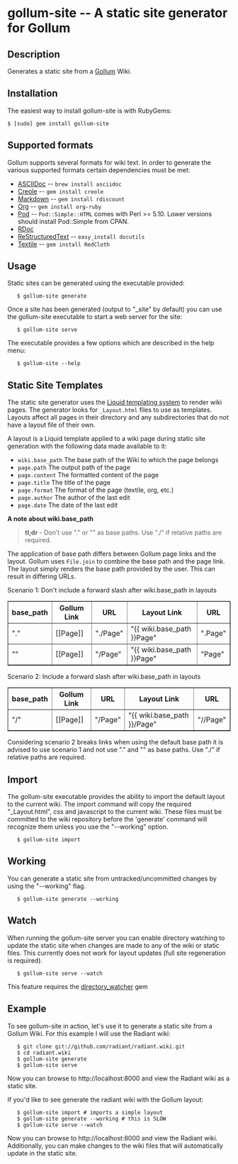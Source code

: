 gollum-site -- A static site generator for Gollum
=================================================

## Description

Generates a static site from a [Gollum](http://github.com/github/gollum) Wiki.

## Installation

The easiest way to install gollum-site is with RubyGems:

	$ [sudo] gem install gollum-site

## Supported formats

Gollum supports several formats for wiki text. In order to generate the various
supported formats certain dependencies must be met:

* [ASCIIDoc](http://www.methods.co.nz/asciidoc/) -- `brew install asciidoc`
* [Creole](http://wikicreole.org/) -- `gem install creole`
* [Markdown](http://daringfireball.net/projects/markdown/) -- `gem install rdiscount`
* [Org](http://orgmode.org/) -- `gem install org-ruby`
* [Pod](http://search.cpan.org/dist/perl/pod/perlpod.pod) -- `Pod::Simple::HTML` comes with Perl >= 5.10. Lower versions should install Pod::Simple from CPAN.
* [RDoc](http://rdoc.sourceforge.net/)
* [ReStructuredText](http://docutils.sourceforge.net/rst.html) -- `easy_install docutils`
* [Textile](http://www.textism.com/tools/textile/) -- `gem install RedCloth`

## Usage

Static sites can be generated using the executable provided:

       $ gollum-site generate

Once a site has been generated (output to "_site" by default) you can use the
gollum-site executable to start a web server for the site:

       $ gollum-site serve

The executable provides a few options which are described in the help menu:

       $ gollum-site --help

## Static Site Templates

The static site generator uses the
[Liquid templating system](http://github.com/tobi/liquid/wiki) to render wiki
pages. The generator looks for `_Layout.html` files to use as templates. Layouts
affect all pages in their directory and any subdirectories that do not have a
layout file of their own.

A layout is a Liquid template applied to a wiki page during static site
generation with the following data made available to it:

* `wiki.base_path`       The base path of the Wiki to which the page belongs
* `page.path`            The output path of the page
* `page.content`         The formatted content of the page
* `page.title`           The title of the page
* `page.format`          The format of the page (textile, org, etc.)
* `page.author`          The author of the last edit
* `page.date`            The date of the last edit

**A note about wiki.base_path**

> **tl;dr** - Don't use "." or "" as base paths. Use "./" if relative paths are required.

The application of base path differs between Gollum page links and the layout.
Gollum uses `File.join` to combine the base path and the page link. The layout simply
renders the base path provided by the user. This can result in differing URLs.

Scenario 1: Don't include a forward slash after wiki.base_path in layouts

<table border="1" cellspacing="0" cellpadding="10">
<thead>
<tr>
<th>base_path</th>
<th>Gollum Link</th>
<th>URL</th>
<th>Layout Link</th>
<th>URL</th>
</tr>
</thead>
<tbody>
<tr>
<td>"."</td>
<td>[[Page]]</td>
<td>"./Page"</td>
<td>"{{ wiki.base_path }}Page"</td>
<td>".Page"</td>
</tr>
<tr>
<td>""</td>
<td>[[Page]]</td>
<td>"/Page"</td>
<td>"{{ wiki.base_path }}Page"</td>
<td>"Page"</td>
</tr>
</tbody>
</table>

Scenario 2: Include a forward slash after wiki.base_path in layouts


<table border="1" cellspacing="0" cellpadding="10">
<thead>
<tr>
<th>base_path</th>
<th>Gollum Link</th>
<th>URL</th>
<th>Layout Link</th>
<th>URL</th>
</tr>
</thead>
<tbody>
<tr>
<td>"/"</td>
<td>[[Page]]</td>
<td>"/Page"</td>
<td>"{{ wiki.base_path }}/Page"</td>
<td>"//Page"</td>
</tr>
</tbody>
</table>

Considering scenario 2 breaks links when using the default base path it is advised
to use scenario 1 and not use "." and "" as base paths. Use "./" if relative paths
are required.

## Import

The gollum-site executable provides the ability to import the default layout to
the current wiki. The import command will copy the required "_Layout.html", css
and javascript to the current wiki. These files must be committed to the wiki
repository before the 'generate' command will recognize them unless you use the
"--working" option.

       $ gollum-site import

## Working

You can generate a static site from untracked/uncommitted changes by using the
"--working" flag.

       $ gollum-site generate --working

## Watch

When running the gollum-site server you can enable directory watching to update
the static site when changes are made to any of the wiki or static files. This
currently does not work for layout updates (full site regeneration is required).

       $ gollum-site serve --watch

This feature requires the
[directory_watcher](https://rubygems.org/gems/directory_watcher) gem

## Example

To see gollum-site in action, let's use it to generate a static site from a
Gollum Wiki. For this example I will use the Radiant wiki:

       $ git clone git://github.com/radiant/radiant.wiki.git
       $ cd radiant.wiki
       $ gollum-site generate
       $ gollum-site serve

Now you can browse to http://localhost:8000 and view the Radiant wiki as a
static site.

If you'd like to see generate the radiant wiki with the Gollum layout:

       $ gollum-site import # imports a simple layout
       $ gollum-site generate --working # this is SLOW
       $ gollum-site serve --watch

Now you can browse to http://localhost:8000 and view the Radiant wiki.
Additionally, you can make changes to the wiki files that will automatically
update in the static site.
